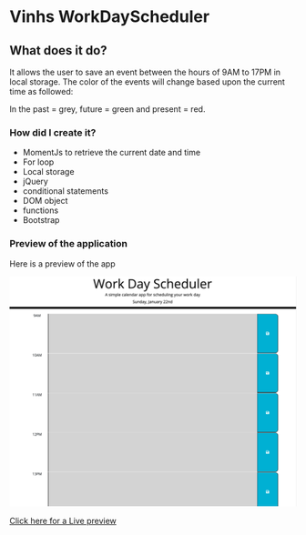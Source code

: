 # Vinhs WorkDayScheduler

## What does it do?

It allows the user to save an event between the hours of 9AM to 17PM in local storage. The color of the events will change based upon the current time as followed:

In the past = grey, future = green and present = red.

### How did I create it?

- MomentJs to retrieve the current date and time
- For loop
- Local storage
- jQuery
- conditional statements
- DOM object
- functions
- Bootstrap

### Preview of the application

Here is a preview of the app

![screenshot the workdayscheduler](screenshot.png)

[Click here for a Live preview](https://vinhkietla.github.io/Vinhs-WorkDayScheduler/)
